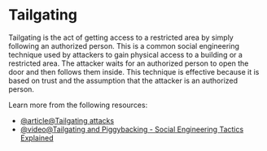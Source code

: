 # Tailgating

Tailgating is the act of getting access to a restricted area by simply following an authorized person. This is a common social engineering technique used by attackers to gain physical access to a building or a restricted area. The attacker waits for an authorized person to open the door and then follows them inside. This technique is effective because it is based on trust and the assumption that the attacker is an authorized person.

Learn more from the following resources:

- [@article@Tailgating attacks](https://www.proofpoint.com/us/threat-reference/tailgating-attacks-cybersecurity)
- [@video@Tailgating and Piggybacking - Social Engineering Tactics Explained](https://www.youtube.com/watch?v=4SpvulRcVQ0)
